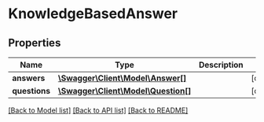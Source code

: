 # KnowledgeBasedAnswer

## Properties
Name | Type | Description | Notes
------------ | ------------- | ------------- | -------------
**answers** | [**\Swagger\Client\Model\Answer[]**](Answer.md) |  | [optional] 
**questions** | [**\Swagger\Client\Model\Question[]**](Question.md) |  | [optional] 

[[Back to Model list]](../README.md#documentation-for-models) [[Back to API list]](../README.md#documentation-for-api-endpoints) [[Back to README]](../README.md)


